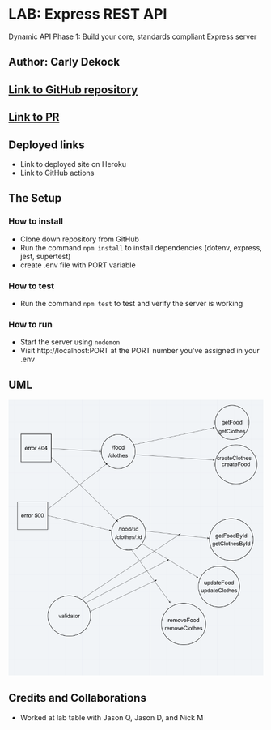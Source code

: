# LAB: Express REST API

Dynamic API Phase 1: Build your core, standards compliant Express server

## Author: Carly Dekock

## [Link to GitHub repository](https://github.com/carlydekock/basic-api-server.git)
## [Link to PR](https://github.com/carlydekock/basic-api-server/pull/1)

## Deployed links

- Link to deployed site on Heroku
- Link to GitHub actions

## The Setup

### How to install

- Clone down repository from GitHub
- Run the command ```npm install``` to install dependencies (dotenv, express, jest, supertest)
- create .env file with PORT variable

### How to test

- Run the command ```npm test``` to test and verify the server is working

### How to run

- Start the server using ```nodemon```
- Visit http://localhost:PORT at the PORT number you've assigned in your .env

## UML
![image](assets/UML.png)

## Credits and Collaborations

- Worked at lab table with Jason Q, Jason D, and Nick M